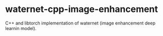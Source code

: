 # waternet-cpp-image-enhancement
C++ and libtorch implementation of waternet (image enhancement deep learnin model).

